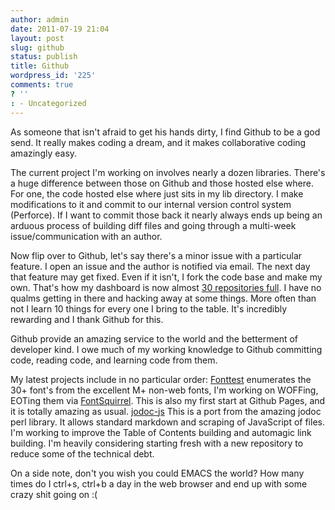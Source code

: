 ```yaml
---
author: admin
date: 2011-07-19 21:04
layout: post
slug: github
status: publish
title: Github
wordpress_id: '225'
comments: true
? ''
: - Uncategorized
---
```


As someone that isn't afraid to get his hands dirty, I find Github to be a god send.  It really makes coding a dream, and it makes collaborative coding amazingly easy.

The current project I'm working on involves nearly a dozen libraries.  There's a huge difference between those on Github and those hosted else where.  For one, the code hosted else where just sits in my lib directory.  I make modifications to it and commit to our internal version control system (Perforce).  If I want to commit those back it nearly always ends up being an arduous process of building diff files and going through a multi-week issue/communication with an author.

Now flip over to Github, let's say there's a minor issue with a particular feature.  I open an issue and the author is notified via email.  The next day that feature may get fixed.  Even if it isn't, I fork the code base and make my own.  That's how my dashboard is now almost  [30 repositories full](http://github.com/drewwells).  I have no qualms getting in there and hacking away at some things.  More often than not I learn 10 things for every one I bring to the table.  It's incredibly rewarding and I thank Github for this.

Github provide an amazing service to the world and the betterment of developer kind.  I owe much of my working knowledge to Github committing code, reading code, and learning code from them.

My latest projects include in no particular order:
[Fonttest](http://drewwells.github.com/fonttest/) enumerates the 30+ font's from the excellent M+ non-web fonts, I'm working on WOFFing, EOTing them via [FontSquirrel](http://fontsquirrel.com).  This is also my first start at Github Pages, and it is totally amazing as usual.
[jodoc-js](http:/drewwells.github.com/jsdoc-js/) This is a port from the amazing jodoc perl library.  It allows standard markdown and scraping of JavaScript of files.  I'm working to improve the Table of Contents building and automagic link building.  I'm heavily considering starting fresh with a new repository to reduce some of the technical debt.

On a side note, don't you wish you could EMACS the world?  How many times do I ctrl+s, ctrl+b a day in the web browser and end up with some crazy shit going on :(
